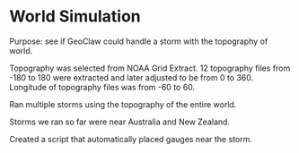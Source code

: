 # World Simulation


Purpose: see if GeoClaw could handle a storm with the topography of world.


Topography was selected from NOAA Grid Extract. 12 topography files from -180 to 180 were extracted and later adjusted to be from 0 to 360. Longitude of topography files was from -60 to 60.


Ran multiple storms using the topography of the entire world.


Storms we ran so far were near Australia and New Zealand.


Created a script that automatically placed gauges near the storm. 

